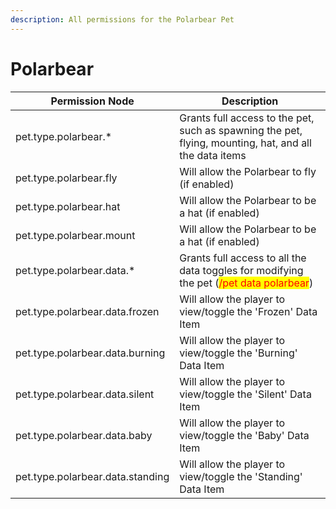 ```yaml
---
description: All permissions for the Polarbear Pet
---
```


# Polarbear
| Permission Node        | Description                                                                                            |
| - | - |
| pet.type.polarbear.* | Grants full access to the pet, such as spawning the pet, flying, mounting, hat, and all the data items |
| pet.type.polarbear.fly | Will allow the Polarbear to fly (if enabled) |
| pet.type.polarbear.hat | Will allow the Polarbear to be a hat (if enabled) |
| pet.type.polarbear.mount | Will allow the Polarbear to be a hat (if enabled) |
| pet.type.polarbear.data.* | Grants full access to all the data toggles for modifying the pet (<mark style="color:red;">/pet data polarbear</mark>) |
| pet.type.polarbear.data.frozen | Will allow the player to view/toggle the 'Frozen' Data Item |
| pet.type.polarbear.data.burning | Will allow the player to view/toggle the 'Burning' Data Item |
| pet.type.polarbear.data.silent | Will allow the player to view/toggle the 'Silent' Data Item |
| pet.type.polarbear.data.baby | Will allow the player to view/toggle the 'Baby' Data Item |
| pet.type.polarbear.data.standing | Will allow the player to view/toggle the 'Standing' Data Item |

